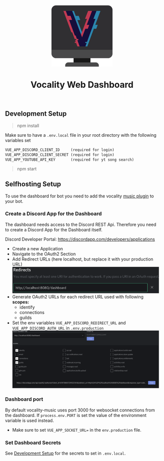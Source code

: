 <p align="center">

<img src="media/logo.svg" width="200" />

<h1 align="center">Vocality Web Dashboard</h1>

</p>
<br/>

## Development Setup

> npm install

Make sure to have a `.env.local` file in your root directory with the following variables set

```
VUE_APP_DISCORD_CLIENT_ID     (required for login)
VUE_APP_DISCORD_CLIENT_SECRET (required for login)
VUE_APP_YOUTUBE_API_KEY       (required for yt song search)
```

> npm start

## Selfhosting Setup

To use the dashboard for bot you need to add the vocality [music plugin](https://github.com/vocality-org/vocality/tree/master/packages/vocality-music) to your bot.

### Create a Discord App for the Dashboard

The dashboard needs access to the Discord REST Api. Therefore you need to create a Discord App for the Dashboard itself.

Discord Developer Portal: https://discordapp.com/developers/applications

-   Create a new Application
-   Navigate to the OAuth2 Section
-   Add Redirect URLs (here localhost, but replace it with your production URL)
    <img src="media/redirects.png" width="500"/>
-   Generate OAuth2 URLs for each redirect URL used with following **scopes:**
    -   identify
    -   connections
    -   guilds
-   Set the env variables `VUE_APP_DISCORD_REDIRECT_URL` and `VUE_APP_DISCORD_AUTH_URL` in `.env.production`
    <img src="media/oauth2urls.png" width="800"/>

### Dashboard port

By default vocality-music uses port 3000 for websocket connections from the dashboard. If `process.env.PORT` is set the value of the environment variable is used instead.

-   Make sure to set `VUE_APP_SOCKET_URL=` in the `env.production` file.

### Set Dashboard Secrets

See [Development Setup](##Development-Setup) for the secrets to set in `.env.local`.
